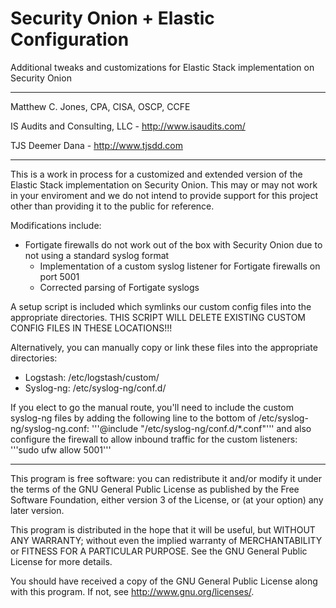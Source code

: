 Security Onion + Elastic Configuration
===========

Additional tweaks and customizations for Elastic Stack implementation on Security
Onion

-------------------------------------------------------------------------------

Matthew C. Jones, CPA, CISA, OSCP, CCFE

IS Audits and Consulting, LLC - <http://www.isaudits.com/>

TJS Deemer Dana - <http://www.tjsdd.com>

-------------------------------------------------------------------------------

This is a work in process for a customized and extended version of the Elastic
Stack implementation on Security Onion. This may or may not work in your enviroment
and we do not intend to provide support for this project other than providing it
to the public for reference.

Modifications include:
- Fortigate firewalls do not work out of the box with Security Onion due to not
using a standard syslog format
    - Implementation of a custom syslog listener for Fortigate firewalls on port 5001
    - Corrected parsing of Fortigate syslogs

A setup script is included which symlinks our custom config files into the appropriate
directories. THIS SCRIPT WILL DELETE EXISTING CUSTOM CONFIG FILES IN THESE LOCATIONS!!!

Alternatively, you can manually copy or link these files into the appropriate directories:
- Logstash: /etc/logstash/custom/
- Syslog-ng: /etc/syslog-ng/conf.d/

If you elect to go the manual route, you'll need to include the custom syslog-ng files
by adding the following line to the bottom of /etc/syslog-ng/syslog-ng.conf:
'''@include "/etc/syslog-ng/conf.d/*.conf"'''
and also configure the firewall to allow inbound traffic for the custom listeners:
'''sudo ufw allow 5001'''

-------------------------------------------------------------------------------

This program is free software: you can redistribute it and/or modify it under 
the terms of the GNU General Public License as published by the Free Software 
Foundation, either version 3 of the License, or (at your option) any later 
version.

This program is distributed in the hope that it will be useful, but WITHOUT ANY 
WARRANTY; without even the implied warranty of MERCHANTABILITY or FITNESS FOR A 
PARTICULAR PURPOSE. See the GNU General Public License for more details.

You should have received a copy of the GNU General Public License along with 
this program. If not, see <http://www.gnu.org/licenses/>.